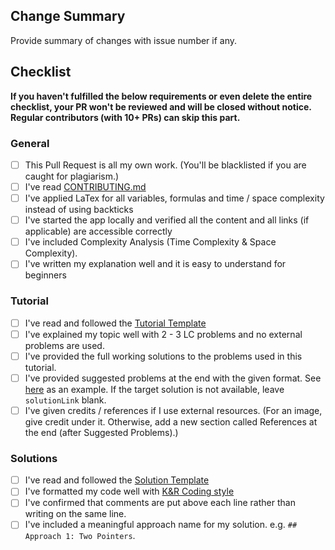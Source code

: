## Change Summary

Provide summary of changes with issue number if any.

## Checklist

**If you haven't fulfilled the below requirements or even delete the entire checklist, your PR won't be reviewed and will be closed without notice. Regular contributors (with 10+ PRs) can skip this part.**

### General

- [ ] This Pull Request is all my own work. (You'll be blacklisted if you are caught for plagiarism.)
- [ ] I've read [CONTRIBUTING.md](https://github.com/wingkwong/leetcode-the-hard-way/blob/main/CONTRIBUTING.md)
- [ ] I've applied LaTex for all variables, formulas and time / space complexity instead of using backticks
- [ ] I've started the app locally and verified all the content and all links (if applicable) are accessible correctly
- [ ] I've included Complexity Analysis (Time Complexity & Space Complexity).
- [ ] I've written my explanation well and it is easy to understand for beginners

### Tutorial

- [ ] I've read and followed the [Tutorial Template](https://github.com/wingkwong/leetcode-the-hard-way/blob/main/CONTRIBUTING.md#tutorial-template)
- [ ] I've explained my topic well with 2 - 3 LC problems and no external problems are used.
- [ ] I've provided the full working solutions to the problems used in this tutorial.
- [ ] I've provided suggested problems at the end with the given format. See [here](https://raw.githubusercontent.com/wingkwong/leetcode-the-hard-way/main/tutorials/math/number-theory/binary-exponentiation.md) as an example. If the target solution is not available, leave `solutionLink` blank.
- [ ] I've given credits / references if I use external resources. (For an image, give credit under it. Otherwise, add a new section called References at the end (after Suggested Problems).)

### Solutions

- [ ] I've read and followed the [Solution Template](https://github.com/wingkwong/leetcode-the-hard-way/blob/main/CONTRIBUTING.md#solution-template)
- [ ] I've formatted my code well with [K&R Coding style](https://gist.github.com/jesseschalken/0f47a2b5a738ced9c845#why-kr)
- [ ] I've confirmed that comments are put above each line rather than writing on the same line.
- [ ] I've included a meaningful approach name for my solution. e.g. `## Approach 1: Two Pointers`.
